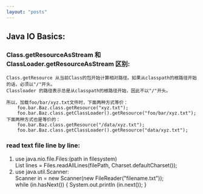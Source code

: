 ```yaml
---
layout: "posts"
---
```


## Java IO Basics:

### Class.getResourceAsStream 和 ClassLoader.getResourceAsStream 区别:

    Class.getResource 从当前Class的包开始计算相对路径。如果从classpath的根路径开始的话，必须以"/"开头。  
    Classloader 的路径表示总是从classpath的根路径开始，因此不以"/"开头。  
    
    所以，加载foo/bar/xyz.txt文件时，下面两种方式等价：  
        foo.bar.Baz.class.getResource("xyz.txt");  
        foo.bar.Baz.class.getClassLoader().getResource("foo/bar/xyz.txt");  
    下面两种方式也是等价的：  
        foo.bar.Baz.class.getResource("/data/xyz.txt");  
        foo.bar.Baz.class.getClassLoader().getResource("data/xyz.txt");  

### read text file line by line:  
1. use java.nio.file.Files:(path in filesystem)  
List<String> lines = Files.readAllLines(filePath, Charset.defaultCharset());  
2. use java.util.Scanner:  
Scanner in = new Scanner(new FileReader("filename.txt"));  
while (in.hasNext()) { System.out.println (in.next()); }  


